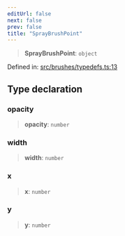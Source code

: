 ```yaml
---
editUrl: false
next: false
prev: false
title: "SprayBrushPoint"
---
```


> **SprayBrushPoint**: `object`

Defined in: [src/brushes/typedefs.ts:13](https://github.com/fabricjs/fabric.js/blob/8748628df7e9de00ba77413bfc3ad9e9fe9d4f30/src/brushes/typedefs.ts#L13)

## Type declaration

### opacity

> **opacity**: `number`

### width

> **width**: `number`

### x

> **x**: `number`

### y

> **y**: `number`
